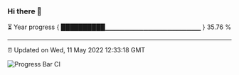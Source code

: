 ### Hi there 👋

⏳ Year progress { ██████████▁▁▁▁▁▁▁▁▁▁▁▁▁▁▁▁▁▁▁▁ } 35.76 %

---

⏰ Updated on Wed, 11 May 2022 12:33:18 GMT

![Progress Bar CI](https://github.com/liununu/liununu/workflows/Progress%20Bar%20CI/badge.svg)
